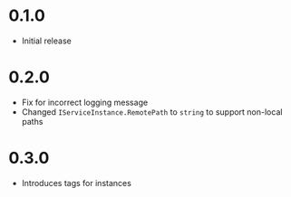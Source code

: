 # 0.1.0

- Initial release

# 0.2.0

- Fix for incorrect logging message
- Changed `IServiceInstance.RemotePath` to `string` to support non-local paths

# 0.3.0

- Introduces tags for instances